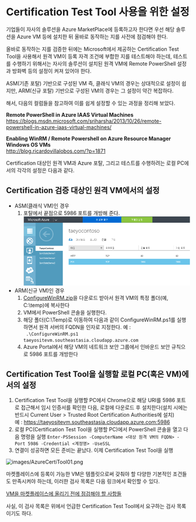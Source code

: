 # Certification Test Tool 사용을 위한 설정

기업들이 자사의 솔루션을 Azure MarketPlace에 등록하고자 한다면 우선 해당 솔루션을 Azure VM 등에 설치한 뒤 올바로 동작하는 지를 사전에 점검해야 한다.

올바로 동작하는 지를 검증한 뒤에는 Microsoft에서 제공하는 Certification Test Tool을 사용해서 원격 VM이 등록 자격 조건에 부합한 지를 테스트해야 하는데, 테스트를 수행하기 위해서는
자사의 솔루션이 설치된 원격 VM에 Remote PowerShell 설정과 방화벽 등의 설정이 켜져 있어야 한다.

ASM(기존 포탈) 기반으로 구성된 VM 즉, 클래식 VM의 경우는 상대적으로 설정이 쉽지만, ARM(신규 포탈) 기반으로 구성된 VM의 경우는 그 설정이 약간 복잡하다.

해서, 다음의 컬럼들을 참고하여 이를 쉽게 설정할 수 있는 과정을 정리해 보았다.

**Remote PowerShell in Azure IAAS Virtual Machines**    
<https://blogs.msdn.microsoft.com/sriharsha/2013/10/26/remote-powershell-in-azure-iaas-virtual-machines/>

**Enabling WinRM / Remote Powershell on Azure Resource Manager Windows OS VMs**    
<http://blog.ricardovillalobos.com/?p=1871>

Certification 대상인 원격 VM과 Azure 포탈, 그리고 테스트를 수행하려는 로컬 PC에서의 각각의 설정은 다음과 같다. 

## Certification 검증 대상인 원격 VM에서의 설정
- ASM(클래식 VM)인 경우
    1. 포탈에서 끝점으로 5986 포트를 개방해 준다.
    ![images/AzureCertiTool02.png](images/AzureCertiTool02.png)
- ARM(신규 VM)인 경우
    1. [ConfigureWinRM.zip](ConfigureWinRM.zip)을 다운로드 받아서 원격 VM의 특정 폴더(예, C:\temp)에 복사한다
    2. VM에서 PowerShell 콘솔을 실행한다.
    2. 해당 폴더(C:\Temp)로 이동하여 다음과 같이 ConfigureWinRM.ps1를 실행하면서 원격 서버의 FQDN을 인자로 지정한다.
	예 :     
    ``` .\ConfigureWinRM.ps1 taeyositevm.southeastasia.cloudapp.azure.com```
    3. Azure Portal에서 해당 VM의 네트워크 보안 그룹에서 인바운드 보안 규칙으로 5986 포트를 개방한다

## Certification Test Tool을 실행할 로컬 PC(혹은 VM)에서의 설정
1. Certification Test Tool을 실행할 PC에서 Chrome으로 해당 URI를 5986 포트로 접근해서 임시 인증서를 확인한 다음, 로컬에 다운로드 후 설치한다(설치 시에는 반드시 Current User > Trusted Root Certification Authorities에 설치)   
    예 : https://taeyositevm.southeastasia.cloudapp.azure.com:5986
2. 로컬 PC(Certification Test Tool을 실행할 PC)에서 PowerShell 콘솔을 열고 다음 명령을 실행
```Enter-PSSession -ComputerName <대상 원격 VM의 FQDN> -Port 5986 -Credential <계정명> -UseSSL```
3. 연결이 성공하면 모든 준비는 끝났다. 이제 Certification Test Tool을 실행

![images/AzureCertiTool01.png](images/AzureCertiTool01.png)


마켓플레이스에 등록이 가능한 VM은 템플릿으로써 갖춰야 할 다양한 기본적인 조건들도 만족시켜야 하는데, 이러한 검사 목록은 다음 링크에서 확인할 수 있다.

[VM을 마켓플레이스에 올리기 전에 점검해야 할 사항들](https://github.com/taeyo/AzureIaaS/tree/master/Marketplace)

사실, 이 검사 목록은 위에서 언급한 Certification Test Tool에서 요구하는 검사 목록이기도 하다.

